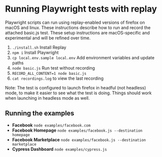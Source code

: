 # Running Playwright tests with replay

Playwright scripts can run using replay-enabled versions of firefox on macOS and linux. These instructions describe how to run and record the attached basic.js test. These setup instructions are macOS-specific and experimental and will be refined over time.

1. `./install.sh` Install Replay
2. `npm i` Install Playwright
3. `cp local.env.sample local.env` Add environment variables and update paths
4. `node basic.js` Run test without recording
5. `RECORD_ALL_CONTENT=1 node basic.js`
6. `cat recordings.log` to view the last recording

Note: The test is configured to launch firefox in headful (not headless) mode, to make it easier to see what the test is doing. Things should work when launching in headless mode as well.

## Running the examples

- **Facebook** `node examples/facebook.com`
- **Facebook Homepage** `node examples/facebook.js --destination homepage`
- **Facebook Marketplace** `node examples/facebook.js --destination marketplace`
- **Cypress Dashboard** `node examples/cypress.js`
